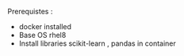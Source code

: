 Prerequistes :

* docker installed
* Base OS rhel8
* Install libraries scikit-learn , pandas in container 
